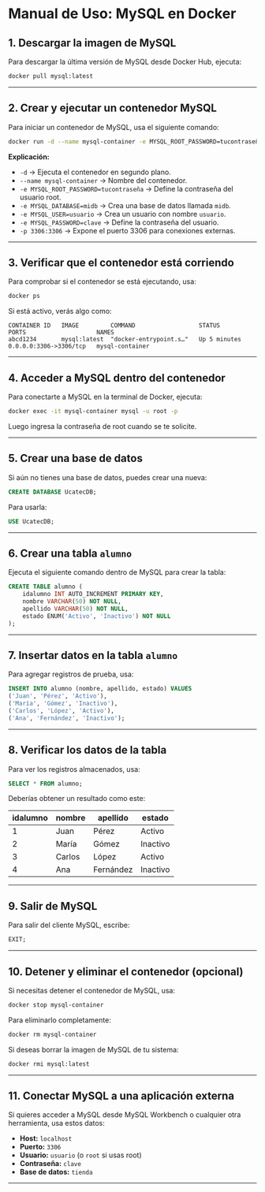 # Manual de Uso: MySQL en Docker

## 1. Descargar la imagen de MySQL
Para descargar la última versión de MySQL desde Docker Hub, ejecuta:

```sh
docker pull mysql:latest
```

---

## 2. Crear y ejecutar un contenedor MySQL
Para iniciar un contenedor de MySQL, usa el siguiente comando:

```sh
docker run -d --name mysql-container -e MYSQL_ROOT_PASSWORD=tucontraseña -e MYSQL_DATABASE=midb -e MYSQL_USER=usuario -e MYSQL_PASSWORD=clave -p 3306:3306 mysql:latest
```

**Explicación:**
- `-d` → Ejecuta el contenedor en segundo plano.
- `--name mysql-container` → Nombre del contenedor.
- `-e MYSQL_ROOT_PASSWORD=tucontraseña` → Define la contraseña del usuario root.
- `-e MYSQL_DATABASE=midb` → Crea una base de datos llamada `midb`.
- `-e MYSQL_USER=usuario` → Crea un usuario con nombre `usuario`.
- `-e MYSQL_PASSWORD=clave` → Define la contraseña del usuario.
- `-p 3306:3306` → Expone el puerto 3306 para conexiones externas.

---

## 3. Verificar que el contenedor está corriendo
Para comprobar si el contenedor se está ejecutando, usa:

```sh
docker ps
```

Si está activo, verás algo como:

```
CONTAINER ID   IMAGE         COMMAND                  STATUS          PORTS                    NAMES
abcd1234       mysql:latest  "docker-entrypoint.s…"   Up 5 minutes    0.0.0.0:3306->3306/tcp   mysql-container
```

---

## 4. Acceder a MySQL dentro del contenedor
Para conectarte a MySQL en la terminal de Docker, ejecuta:

```sh
docker exec -it mysql-container mysql -u root -p
```

Luego ingresa la contraseña de root cuando se te solicite.

---

## 5. Crear una base de datos
Si aún no tienes una base de datos, puedes crear una nueva:

```sql
CREATE DATABASE UcatecDB;
```

Para usarla:

```sql
USE UcatecDB;
```

---

## 6. Crear una tabla `alumno`
Ejecuta el siguiente comando dentro de MySQL para crear la tabla:

```sql
CREATE TABLE alumno (
    idalumno INT AUTO_INCREMENT PRIMARY KEY,
    nombre VARCHAR(50) NOT NULL,
    apellido VARCHAR(50) NOT NULL,
    estado ENUM('Activo', 'Inactivo') NOT NULL
);
```

---

## 7. Insertar datos en la tabla `alumno`
Para agregar registros de prueba, usa:

```sql
INSERT INTO alumno (nombre, apellido, estado) VALUES
('Juan', 'Pérez', 'Activo'),
('María', 'Gómez', 'Inactivo'),
('Carlos', 'López', 'Activo'),
('Ana', 'Fernández', 'Inactivo');
```

---

## 8. Verificar los datos de la tabla
Para ver los registros almacenados, usa:

```sql
SELECT * FROM alumno;
```

Deberías obtener un resultado como este:

| idalumno | nombre | apellido  | estado  |
|----------|--------|-----------|---------|
| 1        | Juan   | Pérez     | Activo  |
| 2        | María  | Gómez     | Inactivo |
| 3        | Carlos | López     | Activo  |
| 4        | Ana    | Fernández | Inactivo |

---

## 9. Salir de MySQL
Para salir del cliente MySQL, escribe:

```sql
EXIT;
```

---

## 10. Detener y eliminar el contenedor (opcional)
Si necesitas detener el contenedor de MySQL, usa:

```sh
docker stop mysql-container
```

Para eliminarlo completamente:

```sh
docker rm mysql-container
```

Si deseas borrar la imagen de MySQL de tu sistema:

```sh
docker rmi mysql:latest
```

---

## 11. Conectar MySQL a una aplicación externa
Si quieres acceder a MySQL desde MySQL Workbench o cualquier otra herramienta, usa estos datos:

- **Host:** `localhost`
- **Puerto:** `3306`
- **Usuario:** `usuario` (o `root` si usas root)
- **Contraseña:** `clave`
- **Base de datos:** `tienda`

---
